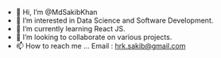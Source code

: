- 👋 Hi, I’m @MdSakibKhan
- 👀 I’m interested in Data Science and Software Development.
- 🌱 I’m currently learning React JS.
- 💞️ I’m looking to collaborate on various projects.
- 📫 How to reach me ... Email : hrk.sakib@gmail.com

<!---
MdSakibKhan/MdSakibKhan is a ✨ special ✨ repository because its `README.md` (this file) appears on your GitHub profile.
You can click the Preview link to take a look at your changes.
--->
